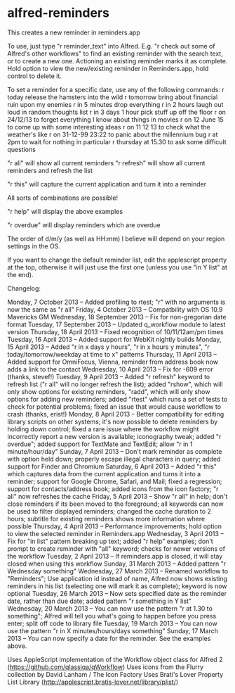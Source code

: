 alfred-reminders
================

This creates a new reminder in reminders.app
 
To use, just type "r reminder_text" into Alfred. E.g. "r check out some of Alfred's other workflows" to find an existing reminder with the search text, or to create a new one.
Actioning an existing reminder marks it as complete.
Hold option to view the new/existing reminder in Reminders.app, hold control to delete it.

To set a reminder for a specific date, use any of the following commands:
r today release the hamsters into the wild
r tomorrow bring about financial ruin upon my enemies
r in 5 minutes drop everything
r in 2 hours laugh out loud in random thoughts list
r in 3 days 1 hour pick stuff up off the floor
r on 24/12/13 to forget everything I know about things in movies
r on 12 June 15 to come up with some interesting ideas
r on 11 12 13 to check what the weather's like
r on 31-12-99 23:22 to panic about the millennium bug
r at 2pm to wait for nothing in particular
r thursday at 15.30 to ask some difficult questions

"r all" will show all current reminders
"r refresh" will show all current reminders and refresh the list

"r this" will capture the current application and turn it into a reminder

All sorts of combinations are possible!

"r help" will display the above examples

"r overdue" will display reminders which are overdue

The order of d/m/y (as well as HH:mm) I believe will depend on your region settings in the OS.
 
If you want to change the default reminder list, edit the applescript property at the top, otherwise it will just use the first one (unless you use "in Y list" at the end).
 
Changelog:

Monday, 7 October 2013 – Added profiling to rtest; "r" with no arguments is now the same as "r all"
Friday, 4 October 2013 – Compatbility with OS 10.9 Mavericks GM
Wednesday, 18 September 2013 – Fix for non-gregorian date format
Tuesday, 17 September 2013 – Updated q_workflow module to latest version
Thursday, 18 April 2013 – Fixed recognition of 10/11/12am/pm times
Tuesday, 16 April 2013 – Added support for WebKit nightly builds
Monday, 15 April 2013 – Added "r in x days y hours", "r in x hours y minutes", "r today/tomorrow/weekday at time to x" patterns
Thursday, 11 April 2013 – Added support for OmniFocus, Vienna, reminder from address book now adds a link to the contact
Wednesday, 10 April 2013 – Fix for -609 error (thanks, stevef!)
Tuesday, 9 April 2013 – Added "r refresh" keyword to refresh list ("r all" will no longer refresh the list); added "rshow", which will only show options for existing reminders, "radd", which will only show options for adding new reminders; added "rtest" which runs a set of tests to check for potential problems; fixed an issue that would cause workflow to crash (thanks, erist!)
Monday, 8 April 2013 – Better compatibility for editing library scripts on other systems; it's now possible to delete reminders by holding down control; fixed a rare issue where the workflow might incorrectly report a new version is available; iconography tweak; added "r overdue"; added support for TextMate and TextEdit; allow "r in 1 minute/hour/day"
Sunday, 7 April 2013 – Don't mark reminder as complete with option held down; properly escape illegal characters in query; added support for Finder and Chromium
Saturday, 6 April 2013 – Added "r this" which captures data from the current application and turns it into a reminder; support for Google Chrome, Safari, and Mail; fixed a regression; support for contacts/address book; added icons from the icon factory; "r all" now refreshes the cache
Friday, 5 April 2013 – Show "r all" in help; don't close reminders if its been moved to the foreground; all keywords can now be used to filter displayed reminders; changed the cache duration to 2 hours; subtitle for existing reminders shows more information where possible
Thursday, 4 April 2013 – Performance improvements; hold option to view the selected reminder in Reminders.app
Wednesday, 3 April 2013 – Fix for "in list" pattern breaking up text; added "r help" examples; don't prompt to create reminder with "all" keyword; checks for newer versions of the workflow
Tuesday, 2 April 2013 – If reminders.app is closed, it will stay closed when using this workflow
Sunday, 31 March 2013 – Added pattern "r Wednesday something"
Wednesday, 27 March 2013 – Renamed workflow to "Reminders"; Use application id instead of name, Alfred now shows existing reminders in his list (selecting one will mark it as complete); keyword is now optional
Tuesday, 26 March 2013 – Now sets specified date as the reminder date, rather than due date; added pattern "r something in Y list"
Wednesday, 20 March 2013 – You can now use the pattern "r at 1.30 to something"; Alfred will tell you what's going to happen before you press enter; split off code to library file
Tuesday, 19 March 2013 – You can now use the pattern "r in X minutes/hours/days something"
Sunday, 17 March 2013 – You can now specify a date for the reminder. See the examples above.

Uses AppleScript implementation of the Workflow object class for Alfred 2 (https://github.com/qlassiqa/qWorkflow)
Uses icons from the Flurry collection by David Lanham / The Icon Factory
Uses Brati's Lover Property List Library (http://applescript.bratis-lover.net/library/plist/)